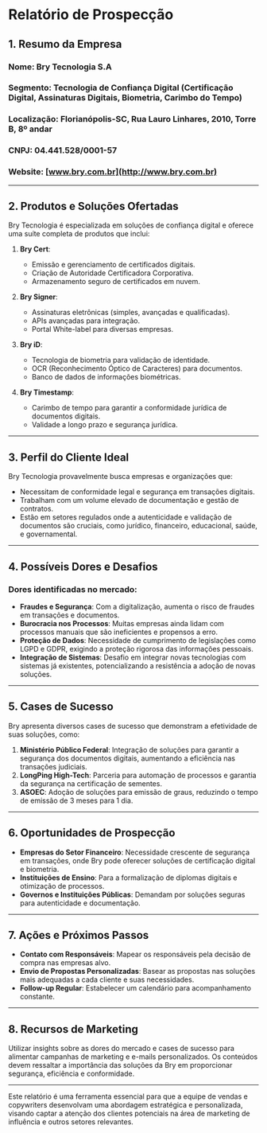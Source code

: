 # Relatório de Prospecção

## 1. Resumo da Empresa
### Nome: Bry Tecnologia S.A
### Segmento: Tecnologia de Confiança Digital (Certificação Digital, Assinaturas Digitais, Biometria, Carimbo do Tempo)
### Localização: Florianópolis-SC, Rua Lauro Linhares, 2010, Torre B, 8º andar
### CNPJ: 04.441.528/0001-57
### Website: [www.bry.com.br](http://www.bry.com.br)

---

## 2. Produtos e Soluções Ofertadas
Bry Tecnologia é especializada em soluções de confiança digital e oferece uma suíte completa de produtos que inclui:

1. **Bry Cert**: 
   - Emissão e gerenciamento de certificados digitais.
   - Criação de Autoridade Certificadora Corporativa.
   - Armazenamento seguro de certificados em nuvem.

2. **Bry Signer**:
   - Assinaturas eletrônicas (simples, avançadas e qualificadas).
   - APIs avançadas para integração.
   - Portal White-label para diversas empresas.

3. **Bry iD**:
   - Tecnologia de biometria para validação de identidade.
   - OCR (Reconhecimento Óptico de Caracteres) para documentos.
   - Banco de dados de informações biométricas.

4. **Bry Timestamp**:
   - Carimbo de tempo para garantir a conformidade jurídica de documentos digitais.
   - Validade a longo prazo e segurança jurídica.

---

## 3. Perfil do Cliente Ideal
Bry Tecnologia provavelmente busca empresas e organizações que:
- Necessitam de conformidade legal e segurança em transações digitais.
- Trabalham com um volume elevado de documentação e gestão de contratos.
- Estão em setores regulados onde a autenticidade e validação de documentos são cruciais, como jurídico, financeiro, educacional, saúde, e governamental.

---

## 4. Possíveis Dores e Desafios
### Dores identificadas no mercado:
- **Fraudes e Segurança**: Com a digitalização, aumenta o risco de fraudes em transações e documentos.
- **Burocracia nos Processos**: Muitas empresas ainda lidam com processos manuais que são ineficientes e propensos a erro.
- **Proteção de Dados**: Necessidade de cumprimento de legislações como LGPD e GDPR, exigindo a proteção rigorosa das informações pessoais.
- **Integração de Sistemas**: Desafio em integrar novas tecnologias com sistemas já existentes, potencializando a resistência a adoção de novas soluções.

---

## 5. Cases de Sucesso
Bry apresenta diversos cases de sucesso que demonstram a efetividade de suas soluções, como:
1. **Ministério Público Federal**: Integração de soluções para garantir a segurança dos documentos digitais, aumentando a eficiência nas transações judiciais.
2. **LongPing High-Tech**: Parceria para automação de processos e garantia da segurança na certificação de sementes.
3. **ASOEC**: Adoção de soluções para emissão de graus, reduzindo o tempo de emissão de 3 meses para 1 dia.

----

## 6. Oportunidades de Prospecção
- **Empresas do Setor Financeiro**: Necessidade crescente de segurança em transações, onde Bry pode oferecer soluções de certificação digital e biometria.
- **Instituições de Ensino**: Para a formalização de diplomas digitais e otimização de processos.
- **Governos e Instituições Públicas**: Demandam por soluções seguras para autenticidade e documentação.

---

## 7. Ações e Próximos Passos
- **Contato com Responsáveis**: Mapear os responsáveis pela decisão de compra nas empresas alvo.
- **Envio de Propostas Personalizadas**: Basear as propostas nas soluções mais adequadas a cada cliente e suas necessidades.
- **Follow-up Regular**: Estabelecer um calendário para acompanhamento constante.

---

## 8. Recursos de Marketing
Utilizar insights sobre as dores do mercado e cases de sucesso para alimentar campanhas de marketing e e-mails personalizados. Os conteúdos devem ressaltar a importância das soluções da Bry em proporcionar segurança, eficiência e conformidade.

---

Este relatório é uma ferramenta essencial para que a equipe de vendas e copywriters desenvolvam uma abordagem estratégica e personalizada, visando captar a atenção dos clientes potenciais na área de marketing de influência e outros setores relevantes.